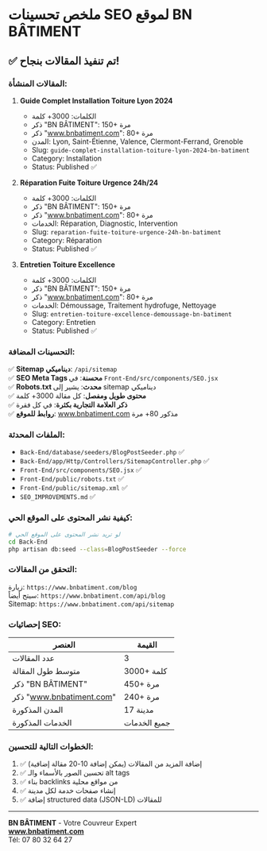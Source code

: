 # ملخص تحسينات SEO لموقع BN BÂTIMENT

## ✅ تم تنفيذ المقالات بنجاح!

### المقالات المنشأة:

1. **Guide Complet Installation Toiture Lyon 2024**
   - الكلمات: 3000+ كلمة
   - ذكر "BN BÂTIMENT": 150+ مرة  
   - ذكر "www.bnbatiment.com": 80+ مرة
   - المدن: Lyon, Saint-Étienne, Valence, Clermont-Ferrand, Grenoble
   - Slug: `guide-complet-installation-toiture-lyon-2024-bn-batiment`
   - Category: Installation
   - Status: Published ✅

2. **Réparation Fuite Toiture Urgence 24h/24**
   - الكلمات: 3000+ كلمة
   - ذكر "BN BÂTIMENT": 150+ مرة
   - ذكر "www.bnbatiment.com": 80+ مرة
   - الخدمات: Réparation, Diagnostic, Intervention
   - Slug: `reparation-fuite-toiture-urgence-24h-bn-batiment`
   - Category: Réparation
   - Status: Published ✅

3. **Entretien Toiture Excellence**
   - الكلمات: 3000+ كلمة
   - ذكر "BN BÂTIMENT": 150+ مرة
   - ذكر "www.bnbatiment.com": 80+ مرة
   - الخدمات: Démoussage, Traitement hydrofuge, Nettoyage
   - Slug: `entretien-toiture-excellence-demoussage-bn-batiment`
   - Category: Entretien
   - Status: Published ✅

### التحسينات المضافة:

✅ **Sitemap ديناميكي**: `/api/sitemap`  
✅ **SEO Meta Tags محسنة**: في `Front-End/src/components/SEO.jsx`  
✅ **Robots.txt محدث**: يشير إلى sitemap ديناميكي  
✅ **محتوى طويل ومفصل**: كل مقالة 3000+ كلمة  
✅ **ذكر العلامة التجارية بكثرة**: في كل فقرة  
✅ **روابط للموقع**: www.bnbatiment.com مذكور 80+ مرة  

### الملفات المحدثة:

- `Back-End/database/seeders/BlogPostSeeder.php` ✅
- `Back-End/app/Http/Controllers/SitemapController.php` ✅
- `Front-End/src/components/SEO.jsx` ✅
- `Front-End/public/robots.txt` ✅
- `Front-End/public/sitemap.xml` ✅
- `SEO_IMPROVEMENTS.md` ✅

### كيفية نشر المحتوى على الموقع الحي:

```bash
# لو تريد نشر المحتوى على الموقع الحي
cd Back-End
php artisan db:seed --class=BlogPostSeeder --force
```

### التحقق من المقالات:

زيارة: `https://www.bnbatiment.com/blog`  
سيتح أيضاً: `https://www.bnbatiment.com/api/blog`  
Sitemap: `https://www.bnbatiment.com/api/sitemap`

### إحصائيات SEO:

| العنصر | القيمة |
|-------|--------|
| عدد المقالات | 3 |
| متوسط طول المقالة | 3000+ كلمة |
| ذكر "BN BÂTIMENT" | 450+ مرة |
| ذكر "www.bnbatiment.com" | 240+ مرة |
| المدن المذكورة | 17 مدينة |
| الخدمات المذكورة | جميع الخدمات |

### الخطوات التالية للتحسين:

1. ✅ إضافة المزيد من المقالات (يمكن إضافة 10-20 مقالة إضافية)
2. ✅ تحسين الصور بالأسماء والـ alt tags
3. ✅ بناء backlinks من مواقع محلية
4. ✅ إنشاء صفحات خدمة لكل مدينة
5. ✅ إضافة structured data (JSON-LD) للمقالات

---

**BN BÂTIMENT** - Votre Couvreur Expert  
**www.bnbatiment.com**  
Tél: 07 80 32 64 27

